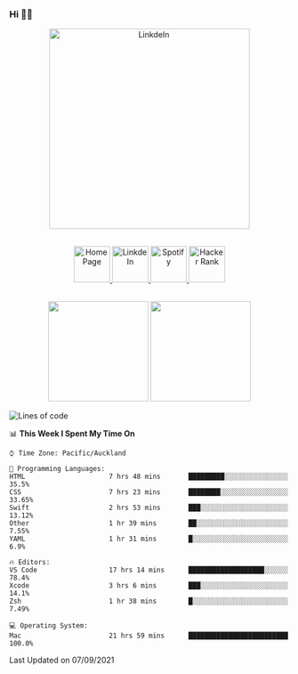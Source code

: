 ### Hi 👋🏻
<p align="center">
 <img alt="LinkdeIn" width="360px" src="https://media.giphy.com/media/fbyGEE9mlqDyE/giphy.gif?cid=ecf05e479e3sjlimgnu6742uu0i3fsxrozdeiq7ngv5qowed&rid=giphy.gif&ct=g" />
</p>

<p align="center">
<br/>
<a href="https://liguo.jiao.co.nz">
  <img alt="Home Page" width="65px" src="https://image.flaticon.com/icons/svg/725/725322.svg" />
</a>
<a href="https://www.linkedin.com/in/liguojiaouc">
  <img alt="LinkdeIn" width="65px" src="https://image.flaticon.com/icons/svg/725/725337.svg" />
</a>
<a href="https://open.spotify.com/user/1233857145?si=96fbba946f584236">
  <img alt="Spotify" width="65px" src="https://image.flaticon.com/icons/svg/725/725281.svg" />
</a>
<a href="https://www.hackerrank.com/iceman201">
  <img alt="Hacker Rank" width="65px" src="https://upload.wikimedia.org/wikipedia/commons/4/40/HackerRank_Icon-1000px.png" />
</a>
</p>

<p align="center">
<br/>
<img height="180px" src="https://github-readme-stats.vercel.app/api/top-langs/?username=iceman201&show_icons=true&layout=compact&theme=onedark&hide_border=true"/>
<img height="180px" src="https://github-readme-stats.vercel.app/api?username=iceman201&show_icons=true&count_private=true&theme=onedark&include_all_commits=true&hide_border=true"/>
</p>

<!--START_SECTION:waka-->
![Lines of code](https://img.shields.io/badge/From%20Hello%20World%20I%27ve%20Written-1.5%20million%20lines%20of%20code-blue)

📊 **This Week I Spent My Time On** 

```text
⌚︎ Time Zone: Pacific/Auckland

💬 Programming Languages: 
HTML                     7 hrs 48 mins       █████████░░░░░░░░░░░░░░░░   35.5% 
CSS                      7 hrs 23 mins       ████████░░░░░░░░░░░░░░░░░   33.65% 
Swift                    2 hrs 53 mins       ███░░░░░░░░░░░░░░░░░░░░░░   13.12% 
Other                    1 hr 39 mins        ██░░░░░░░░░░░░░░░░░░░░░░░   7.55% 
YAML                     1 hr 31 mins        █░░░░░░░░░░░░░░░░░░░░░░░░   6.9%

🔥 Editors: 
VS Code                  17 hrs 14 mins      ███████████████████░░░░░░   78.4% 
Xcode                    3 hrs 6 mins        ███░░░░░░░░░░░░░░░░░░░░░░   14.1% 
Zsh                      1 hr 38 mins        █░░░░░░░░░░░░░░░░░░░░░░░░   7.49%

💻 Operating System: 
Mac                      21 hrs 59 mins      █████████████████████████   100.0%

```


 Last Updated on 07/09/2021
<!--END_SECTION:waka-->

<!--
**iceman201/iceman201** is a ✨ _special_ ✨ repository because its `README.md` (this file) appears on your GitHub profile.

Here are some ideas to get you started:

- 🔭 I’m currently working on ...
- 🌱 I’m currently learning ...
- 👯 I’m looking to collaborate on ...
- 🤔 I’m looking for help with ...
- 💬 Ask me about ...
- 📫 How to reach me: ...
- 😄 Pronouns: ...
- ⚡ Fun fact: ...
-->
